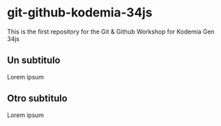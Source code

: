 # git-github-kodemia-34js
This is the first repository for the Git &amp; Github Workshop for Kodemia Gen 34js

## Un subtitulo
Lorem ipsum

## Otro subtitulo
Lorem ipsum
